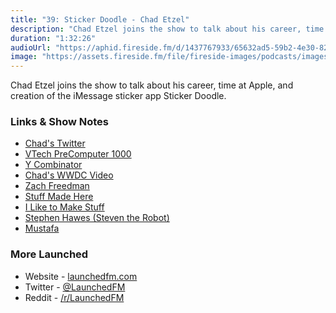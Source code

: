 ```yaml
---
title: "39: Sticker Doodle - Chad Etzel"
description: "Chad Etzel joins the show to talk about his career, time at Apple, and creation of the iMessage sticker app Sticker Doodle."
duration: "1:32:26"
audioUrl: "https://aphid.fireside.fm/d/1437767933/65632ad5-59b2-4e30-82d1-13845dce07dd/1549b886-89b5-44c9-9f58-900c6626c75f.mp3"
image: "https://assets.fireside.fm/file/fireside-images/podcasts/images/6/65632ad5-59b2-4e30-82d1-13845dce07dd/episodes/1/1549b886-89b5-44c9-9f58-900c6626c75f/cover.jpg?v=1"
---
```


<p>Chad Etzel joins the show to talk about his career, time at Apple, and creation of the iMessage sticker app Sticker Doodle.</p>

<h3>Links &amp; Show Notes</h3>

<ul>
<li><a href="https://twitter.com/jazzychad" rel="nofollow">Chad&#39;s Twitter</a></li>
<li><a href="https://en.wikipedia.org/wiki/VTech_PreComputer_1000" rel="nofollow">VTech PreComputer 1000</a></li>
<li><a href="https://en.wikipedia.org/wiki/Y_Combinator" rel="nofollow">Y Combinator</a></li>
<li><a href="https://developer.apple.com/videos/play/wwdc2020/10087/" rel="nofollow">Chad&#39;s WWDC Video</a></li>
<li><a href="https://www.youtube.com/c/ZackFreedman" rel="nofollow">Zach Freedman</a></li>
<li><a href="https://www.youtube.com/c/stuffmadehere" rel="nofollow">Stuff Made Here</a></li>
<li><a href="https://www.youtube.com/channel/UC6x7GwJxuoABSosgVXDYtTw" rel="nofollow">I Like to Make Stuff</a></li>
<li><a href="https://www.youtube.com/c/StephenTheRobot" rel="nofollow">Stephen Hawes (Steven the Robot)</a></li>
<li><a href="https://twitter.com/mufasaYC" rel="nofollow">Mustafa</a></li>
</ul>

<h3>More Launched</h3>

<ul>
<li>Website - <a href="https://launchedfm.com" rel="nofollow">launchedfm.com</a></li>
<li>Twitter - <a href="https://twitter.com/launchedfm" rel="nofollow">@LaunchedFM</a></li>
<li>Reddit - <a href="https://www.reddit.com/r/LaunchedFM/" rel="nofollow">/r/LaunchedFM</a></li>
</ul>
